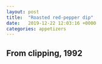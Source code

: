 ```yaml
---
layout: post
title:  "Roasted red-pepper dip"
date:   2019-12-22 12:03:16 +0000
categories: appetizers
---
```


## From clipping, 1992